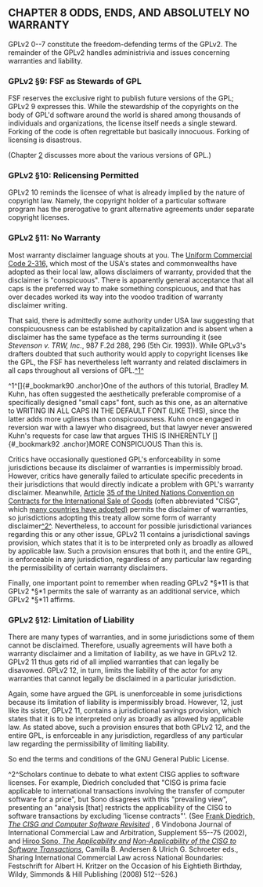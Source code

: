 
## CHAPTER 8 ODDS, ENDS, AND ABSOLUTELY NO WARRANTY

GPLv2 0--7 constitute the freedom-defending terms of the GPLv2. The remainder of the GPLv2 handles administrivia and issues concerning warranties and liability.

### GPLv2 §9: FSF as Stewards of GPL

FSF reserves the exclusive right to publish future versions of the GPL; GPLv2 9 expresses this. While the stewardship of the copyrights on the body of GPL'd software around the world is shared among thousands of individuals and organizations, the license itself needs a single steward. Forking of the code is often regrettable but basically innocuous. Forking of licensing is disastrous.

(Chapter [2](#_bookmark27) discusses more about the various versions of GPL.)

### GPLv2 §10: Relicensing Permitted

GPLv2 10 reminds the licensee of what is already implied by the nature of copyright law. Namely, the copyright holder of a particular software program has the prerogative to grant alternative agreements under separate copyright licenses.

### GPLv2 §11: No Warranty

Most warranty disclaimer language shouts at you. The [Uniform Commercial Code 2-316,](http://www.law.cornell.edu/ucc/2/2-316) which most of the USA's states and commonwealths have adopted as their local law, allows disclaimers of warranty, provided that the disclaimer is "conspicuous". There is apparently general acceptance that all caps is the preferred way to make something conspicuous, and that has over decades worked its way into the voodoo tradition of warranty disclaimer writing.

That said, there is admittedly some authority under USA law suggesting that conspicuousness can be established by capitalization and is absent when a disclaimer has the same typeface as the terms surrounding it (see *Stevenson v. TRW, Inc.*, 987 F.2d 288, 296 (5th Cir. 1993)). While GPLv3's drafters doubted that such authority would apply to copyright licenses like the GPL, the FSF has nevertheless left warranty and related disclaimers in all caps throughout all versions of GPL.[^1^](#_bookmark90)

^1^[]{#_bookmark90 .anchor}One of the authors of this tutorial, Bradley M. Kuhn, has often suggested the aesthetically preferable compromise of a specifically designed "small caps" font, such as this one, as an alternative to WRITING IN ALL CAPS IN THE DEFAULT FONT (LIKE THIS), since the latter adds more ugliness than conspicuousness. Kuhn once engaged in reversion war with a lawyer who disagreed, but that lawyer never answered Kuhn's requests for case law that argues THIS IS INHERENTLY []{#_bookmark92 .anchor}MORE CONSPICUOUS Than this is.

Critics have occasionally questioned GPL's enforceability in some jurisdictions because its disclaimer of warranties is impermissibly broad. However, critics have generally failed to articulate specific precedents in their jurisdictions that would directly indicate a problem with GPL's warranty disclaimer. Meanwhile, [Article](http://www.cisg.law.pace.edu/cisg/text/treaty.html#35) [35 of the United Nations Convention on Contracts for the International Sale of Goods](http://www.cisg.law.pace.edu/cisg/text/treaty.html#35) (often abbreviated "CISG", which [many countries have adopted)](https://treaties.un.org/Pages/ViewDetails.aspx?src=TREATY&id=228&chapter=10&lang=en) permits the disclaimer of warranties, so jurisdictions adopting this treaty allow some form of warranty disclaimer[^2^](#_bookmark92). Nevertheless, to account for possible jurisdictional variances regarding this or any other issue, GPLv2 11 contains a jurisdictional savings provision, which states that it is to be interpreted only as broadly as allowed by applicable law. Such a provision ensures that both it, and the entire GPL, is enforceable in any jurisdiction, regardless of any particular law regarding the permissibility of certain warranty disclaimers.

Finally, one important point to remember when reading GPLv2 *§*11 is that GPLv2 *§*1 permits the sale of warranty as an additional service, which GPLv2 *§*11 affirms.

### GPLv2 §12: Limitation of Liability

There are many types of warranties, and in some jurisdictions some of them cannot be disclaimed. Therefore, usually agreements will have both a warranty disclaimer and a limitation of liability, as we have in GPLv2 12. GPLv2 11 thus gets rid of all implied warranties that can legally be disavowed. GPLv2 12, in turn, limits the liability of the actor for any warranties that cannot legally be disclaimed in a particular jurisdiction.

Again, some have argued the GPL is unenforceable in some jurisdictions because its limitation of liability is impermissibly broad. However, 12, just like its sister, GPLv2 11, contains a jurisdictional savings provision, which states that it is to be interpreted only as broadly as allowed by applicable law. As stated above, such a provision ensures that both GPLv2 12, and the entire GPL, is enforceable in any jurisdiction, regardless of any particular law regarding the permissibility of limiting liability.

So end the terms and conditions of the GNU General Public License.


^2^Scholars continue to debate to what extent CISG applies to software licenses. For example, Diedrich concluded that "CISG is prima facie applicable to international transactions involving the transfer of computer software for a price", but Sono disagrees with this "prevailing view", presenting an "analysis \[that\] restricts the applicability of the CISG to software transactions by excluding 'license contracts"'. (See [Frank Diedrich, *The CISG and Computer Software Revisited*](http://www.cisg.law.pace.edu/cisg/biblio/diedrich1.html) , 6 Vindobona Journal of International Commercial Law and Arbitration, Supplement 55--75 (2002), and [Hiroo Sono, *The Applicability and*](http://www.cisg.law.pace.edu/cisg/biblio/sono6.html) [*Non-Applicability of the CISG to Software Transactions*](http://www.cisg.law.pace.edu/cisg/biblio/sono6.html), Camilla B. Andersen & Ulrich G. Schroeter eds., Sharing International Commercial Law across National Boundaries: Festschrift for Albert H. Kritzer on the Occasion of his Eightieth Birthday, Wildy, Simmonds & Hill Publishing (2008) 512--526.)

